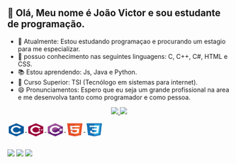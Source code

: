 ## 👋 Olá, Meu nome é João Victor e sou estudante de programação.


- 🔭 Atualmente:  Estou estudando programaçao e procurando um estagio para me especializar.
- 🌱 possuo conhecimento nas seguintes linguagens: C, C++, C#, HTML e CSS.
- 📚 Estou aprendendo:  Js, Java e Python.
- 🏫 Curso Superior: TSI (Tecnólogo em sistemas para internet).
- 😄 Pronunciamentos: Espero que eu seja um grande profissional na area e me desenvolva tanto como programador e como pessoa.
 
<div align="center">
  <a href="https://github.com/TotalRandon">
  <img height="180em" src="https://github-readme-stats.vercel.app/api?username=TotalRandon&show_icons=true&theme=react&include_all_commits=true&count_private=true"/>
  <img height="180em" src="https://github-readme-stats.vercel.app/api/top-langs/?username=TotalRandon&layout=compact&langs_count=7&theme=react"/>
</div>
  
<div style="display: inline_block"><br>
  <img align="center" alt="Joao-C" height="30" width="40" src="https://raw.githubusercontent.com/devicons/devicon/master/icons/c/c-plain.svg">
  <img align="center" alt="Joao-Cplusplus" height="30" width="40" src="https://raw.githubusercontent.com/devicons/devicon/master/icons/cplusplus/cplusplus-plain.svg">
  <img align="center" alt="Joao-Csharp" height="30" width="40" src="https://raw.githubusercontent.com/devicons/devicon/master/icons/csharp/csharp-original.svg">
  <img align="center" alt="Joao-HTML" height="30" width="40" src="https://raw.githubusercontent.com/devicons/devicon/master/icons/html5/html5-original.svg">
  <img align="center" alt="Joao-CSS" height="30" width="40" src="https://raw.githubusercontent.com/devicons/devicon/master/icons/css3/css3-original.svg">
</div>
  
  ##
  
<div>
  <a href="https://api.whatsapp.com/send?phone=5519988041511" target="_blank"><img src="https://img.shields.io/badge/WhatsApp-25D366?style=for-the-badge&logo=whatsapp&logoColor=white" target="_blank"></a>
  <a href="https://www.linkedin.com/in/jo%C3%A3o-victor-castro-ferrp-65ab42218/" target="_blank"><img src="https://img.shields.io/badge/LinkedIn-0077B5?style=for-the-badge&logo=linkedin&logoColor=white" target="_blank"></a>
  <a href="mailto:jvcf360@gmail.com" target="_blank"><img src="https://img.shields.io/badge/Gmail-D14836?style=for-the-badge&logo=gmail&logoColor=white" target="_blank"></a>
</div>
